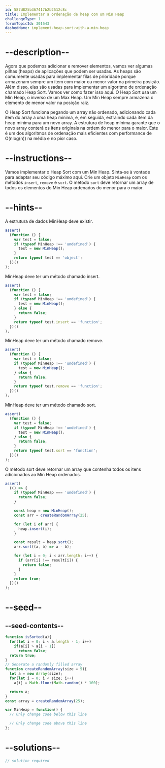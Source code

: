```yaml
---
id: 587d825b367417b2b2512c8c
title: Implementar a ordenação de heap com um Min Heap
challengeType: 1
forumTopicId: 301643
dashedName: implement-heap-sort-with-a-min-heap
---
```


# --description--

Agora que podemos adicionar e remover elementos, vamos ver algumas pilhas (heaps) de aplicações que podem ser usadas. As heaps são comumente usadas para implementar filas de prioridade porque armazenam sempre um item com maior ou menor valor na primeira posição. Além disso, elas são usadas para implementar um algoritmo de ordenação chamado Heap Sort. Vamos ver como fazer isso aqui. O Heap Sort usa um Min Heap, o inverso de um Max Heap. Um Min Heap sempre armazena o elemento de menor valor na posição raiz.

O Heap Sort funciona pegando um array não ordenado, adicionando cada item do array a uma heap mínima, e, em seguida, extraindo cada item da heap mínima para um novo array. A estrutura de heap mínima garante que o novo array conterá os itens originais na ordem do menor para o maior. Este é um dos algoritmos de ordenação mais eficientes com performance de O(nlog(n)) na média e no pior caso.

# --instructions--

Vamos implementar o Heap Sort com um Min Heap. Sinta-se à vontade para adaptar seu código máximo aqui. Crie um objeto `MinHeap` com os métodos `insert`, `remove` e `sort`. O método `sort` deve retornar um array de todos os elementos do Min Heap ordenados do menor para o maior.

# --hints--

A estrutura de dados MinHeap deve existir.

```js
assert(
  (function () {
    var test = false;
    if (typeof MinHeap !== 'undefined') {
      test = new MinHeap();
    }
    return typeof test == 'object';
  })()
);
```

MinHeap deve ter um método chamado insert.

```js
assert(
  (function () {
    var test = false;
    if (typeof MinHeap !== 'undefined') {
      test = new MinHeap();
    } else {
      return false;
    }
    return typeof test.insert == 'function';
  })()
);
```

MinHeap deve ter um método chamado remove.

```js
assert(
  (function () {
    var test = false;
    if (typeof MinHeap !== 'undefined') {
      test = new MinHeap();
    } else {
      return false;
    }
    return typeof test.remove == 'function';
  })()
);
```

MinHeap deve ter um método chamado sort.

```js
assert(
  (function () {
    var test = false;
    if (typeof MinHeap !== 'undefined') {
      test = new MinHeap();
    } else {
      return false;
    }
    return typeof test.sort == 'function';
  })()
);
```

O método sort deve retornar um array que contenha todos os itens adicionados ao Min Heap ordenados.

```js
assert(
  (() => {
    if (typeof MinHeap === 'undefined') {
      return false;
    }

    const heap = new MinHeap();
    const arr = createRandomArray(25);

    for (let i of arr) {
      heap.insert(i);
    }

    const result = heap.sort();
    arr.sort((a, b) => a - b);

    for (let i = 0; i < arr.length; i++) {
      if (arr[i] !== result[i]) {
        return false;
      }
    }
    return true;
  })()
);
```

# --seed--

## --seed-contents--

```js
function isSorted(a){
  for(let i = 0; i < a.length - 1; i++)
    if(a[i] > a[i + 1])
      return false;
  return true;
}
// Generate a randomly filled array
function createRandomArray(size = 5){
  let a = new Array(size);
  for(let i = 0; i < size; i++)
    a[i] = Math.floor(Math.random() * 100);

  return a;
}
const array = createRandomArray(25);

var MinHeap = function() {
  // Only change code below this line

  // Only change code above this line
};
```

# --solutions--

```js
// solution required
```

